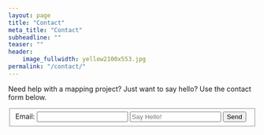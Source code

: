```yaml
---
layout: page
title: "Contact"
meta_title: "Contact"
subheadline: ""
teaser: ""
header:
    image_fullwidth: yellow2100x553.jpg
permalink: "/contact/"
---
```


Need help with a mapping project? Just want to say hello? Use the contact form below.

<form action="https://formspree.io/nwilgruber@gmail.com"
      method="POST">
      <fieldset>
            <label for="email">Email:</label>
            <input type="email" name="Email" required> 
            <input type="text" name="text" placeholder="Say Hello!" required>
            <input type="submit" value="Send">
      </fieldset>
</form>
